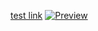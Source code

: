 <a href="https://app.qa-gke.uffizzi.com/projects" referrerpolicy="origin">test link</a>
[![Preview](button.svg)]([https://app.uffizzi.com/preview](https://app.qa-gke.uffizzi.com/projects))
